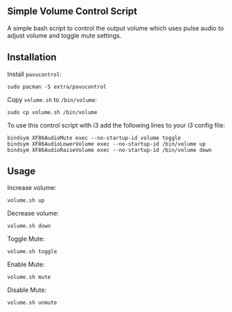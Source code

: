 ## Simple Volume Control Script
A simple bash script to control the output volume which uses pulse audio to adjust volume and toggle mute settings.

## Installation 
Install  `pavucontrol`:
```
sudo pacman -S extra/pavucontrol
```

Copy  `volume.sh` to `/bin/volume`:

```
sudo cp volume.sh /bin/volume
```

To use this control script with i3 add the following lines to your i3 config file:
```
bindsym XF86AudioMute exec --no-startup-id volume toggle
bindsym XF86AudioLowerVolume exec --no-startup-id /bin/volume up
bindsym XF86AudioRaiseVolume exec --no-startup-id /bin/volume down
```

## Usage

Increase volume:
```
volume.sh up
```

Decrease volume:
```
volume.sh down
```

Toggle Mute:
```
volume.sh toggle
```

Enable Mute:
```
volume.sh mute
```
Disable Mute:
```
volume.sh unmute
```
